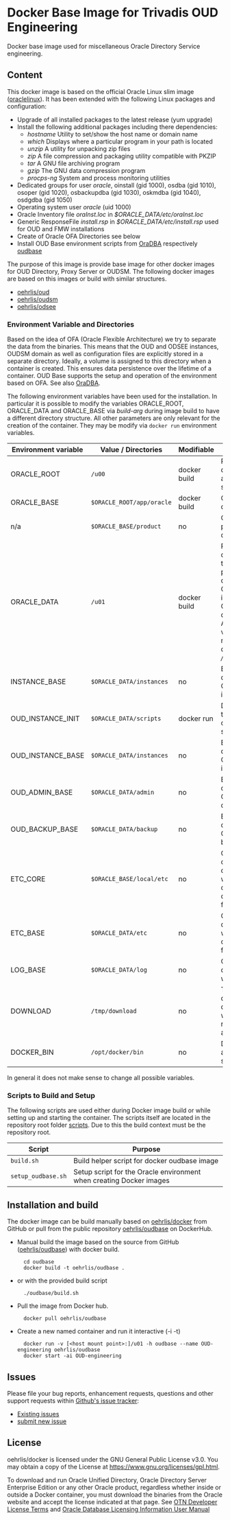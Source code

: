 # Docker Base Image for Trivadis OUD Engineering
Docker base image used for miscellaneous Oracle Directory Service engineering.

## Content
This docker image is based on the official Oracle Linux slim image ([oraclelinux](https://hub.docker.com/r/_/oraclelinux/)). It has been extended with the following Linux packages and configuration:

* Upgrade of all installed packages to the latest release (yum upgrade)
* Install the following additional packages including there dependencies:
    * *hostname* Utility to set/show the host name or domain name
    * *which* Displays where a particular program in your path is located
    * *unzip* A utility for unpacking zip files
    * *zip* A file compression and packaging utility compatible with PKZIP
    * *tar* A GNU file archiving program
    * *gzip* The GNU data compression program
    * *procps-ng* System and process monitoring utilities
* Dedicated groups for user *oracle*, oinstall (gid 1000), osdba (gid 1010), osoper (gid 1020), osbackupdba (gid 1030), oskmdba (gid 1040), osdgdba (gid 1050)
* Operating system user *oracle* (uid 1000)
* Oracle Inventory file *oraInst.loc* in *$ORACLE_DATA/etc/oraInst.loc*
* Generic ResponseFile *install.rsp* in *$ORACLE_DATA/etc/install.rsp* used for OUD and FMW installations
* Create of Oracle OFA Directories see below
* Install OUD Base environment scripts from [OraDBA](www.oradba.ch) respectively [oudbase](https://github.com/oehrlis/oudbase) 

The purpose of this image is provide base image for other docker images for OUD Directory, Proxy Server or OUDSM. The following docker images are based on this images or build with similar structures.

   * [oehrlis/oud](https://github.com/oehrlis/docker/tree/master/oud)
   * [oehrlis/oudsm](https://github.com/oehrlis/docker/tree/master/oudsm)
   * [oehrlis/odsee](https://github.com/oehrlis/docker/tree/master/odsee)

### Environment Variable and Directories
Based on the idea of OFA (Oracle Flexible Architecture) we try to separate the data from the binaries. This means that the OUD and ODSEE instances, OUDSM domain as well as configuration files are explicitly stored in a separate directory. Ideally, a volume is assigned to this directory when a container is created. This ensures data persistence over the lifetime of a container. OUD Base supports the setup and operation of the environment based on OFA. See also [OraDBA](http://www.oradba.ch/category/oudbase/).

The following environment variables have been used for the installation. In particular it is possible to modify the variables ORACLE_ROOT, ORACLE_DATA and ORACLE_BASE via *build-arg* during image build to have a different directory structure. All other parameters are only relevant for the creation of the container. They may be modify via ```docker run``` environment variables.

Environment variable | Value / Directories                    | Modifiable   | Comment
-------------------- | -------------------------------------- | -------------| ---------------
ORACLE_ROOT          | ```/u00```                             | docker build | Root directory for all the Oracle software
ORACLE_BASE          | ```$ORACLE_ROOT/app/oracle```          | docker build | Oracle base directory
n/a                  | ```$ORACLE_BASE/product```             | no           | Oracle product base directory
ORACLE_DATA          | ```/u01```                             | docker build | Root directory for the persistent data eg. OUD instances, OUDSM domain etc. A docker volumes must be defined for */u01*
INSTANCE_BASE        | ```$ORACLE_DATA/instances```           | no           | Base directory for OUD instances
OUD_INSTANCE_INIT    | ```$ORACLE_DATA/scripts```             | docker run   | Directory for the instance configuration scripts
OUD_INSTANCE_BASE    | ```$ORACLE_DATA/instances```           | no           | Base directory for OUD instances
OUD_ADMIN_BASE       | ```$ORACLE_DATA/admin```               | no           | Base directory for OUD admin directories
OUD_BACKUP_BASE      | ```$ORACLE_DATA/backup```              | no           | Base directory for OUD backups
ETC_CORE             | ```$ORACLE_BASE/local/etc```           | no           | OUD base core etc directory with some core configuration files
ETC_BASE             | ```$ORACLE_DATA/etc```                 | no           | Oracle etc directory with configuration files
LOG_BASE             | ```$ORACLE_DATA/log```                 | no           | Oracle log directory with log files
DOWNLOAD             | ```/tmp/download```                    | no           | Temporary download directory, will be removed after build
DOCKER_BIN           | ```/opt/docker/bin```                  | no           | Docker build and setup scripts

In general it does not make sense to change all possible variables.

### Scripts to Build and Setup
The following scripts are used either during Docker image build or while setting up and starting the container. The scripts itself are located in the repository root folder [scripts](). Due to this the build context must be the repository root.

| Script                    | Purpose
| ------------------------- | ----------------------------------------------------------------------------
| ```build.sh```            | Build helper script for docker oudbase image
| ```setup_oudbase.sh```    | Setup script for the Oracle environment when creating Docker images

## Installation and build
The docker image can be build manually based on [oehrlis/docker](https://github.com/oehrlis/docker) from GitHub or pull from the public repository [oehrlis/oudbase](https://hub.docker.com/r/oehrlis/oudbase/) on DockerHub.

* Manual build the image based on the source from GitHub ([oehrlis/oudbase](https://github.com/oehrlis/docker/tree/master/oudbase)) with docker build.

        cd oudbase
        docker build -t oehrlis/oudbase .

* or with the provided build script

        ./oudbase/build.sh

* Pull the image from Docker hub.

        docker pull oehrlis/oudbase

* Create a new named container and run it interactive (-i -t)

        docker run -v [<host mount point>:]/u01 -h oudbase --name OUD-engineering oehrlis/oudbase
        docker start -ai OUD-engineering

## Issues
Please file your bug reports, enhancement requests, questions and other support requests within [Github's issue tracker](https://help.github.com/articles/about-issues/):

* [Existing issues](https://github.com/oehrlis/docker/issues)
* [submit new issue](https://github.com/oehrlis/docker/issues/new)

## License
oehrlis/docker is licensed under the GNU General Public License v3.0. You may obtain a copy of the License at <https://www.gnu.org/licenses/gpl.html>.

To download and run Oracle Unified Directory, Oracle Directory Server Enterprise Edition or any other Oracle product, regardless whether inside or outside a Docker container, you must download the binaries from the Oracle website and accept the license indicated at that page. See [OTN Developer License Terms](http://www.oracle.com/technetwork/licenses/standard-license-152015.html) and [Oracle Database Licensing Information User Manual](https://docs.oracle.com/database/122/DBLIC/Licensing-Information.htm#DBLIC-GUID-B6113390-9586-46D7-9008-DCC9EDA45AB4)
